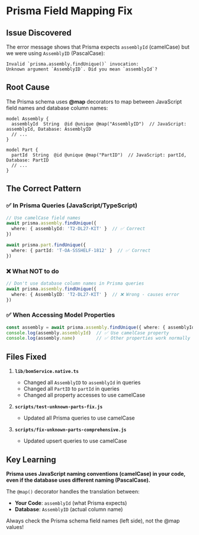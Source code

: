 # Prisma Field Mapping Fix

## Issue Discovered

The error message shows that Prisma expects `assemblyId` (camelCase) but we were using `AssemblyID` (PascalCase):

```
Invalid `prisma.assembly.findUnique()` invocation:
Unknown argument `AssemblyID`. Did you mean `assemblyId`?
```

## Root Cause

The Prisma schema uses **@map** decorators to map between JavaScript field names and database column names:

```prisma
model Assembly {
  assemblyId  String  @id @unique @map("AssemblyID")  // JavaScript: assemblyId, Database: AssemblyID
  // ...
}

model Part {
  partId  String  @id @unique @map("PartID")  // JavaScript: partId, Database: PartID
  // ...
}
```

## The Correct Pattern

### ✅ In Prisma Queries (JavaScript/TypeScript)
```typescript
// Use camelCase field names
await prisma.assembly.findUnique({
  where: { assemblyId: 'T2-DL27-KIT' }  // ✅ Correct
})

await prisma.part.findUnique({
  where: { partId: 'T-OA-SSSHELF-1812' }  // ✅ Correct
})
```

### ❌ What NOT to do
```typescript
// Don't use database column names in Prisma queries
await prisma.assembly.findUnique({
  where: { AssemblyID: 'T2-DL27-KIT' }  // ❌ Wrong - causes error
})
```

### ✅ When Accessing Model Properties
```typescript
const assembly = await prisma.assembly.findUnique({ where: { assemblyId: id } })
console.log(assembly.assemblyId)  // ✅ Use camelCase property
console.log(assembly.name)        // ✅ Other properties work normally
```

## Files Fixed

1. **`lib/bomService.native.ts`**
   - Changed all `AssemblyID` to `assemblyId` in queries
   - Changed all `PartID` to `partId` in queries
   - Changed all property accesses to use camelCase

2. **`scripts/test-unknown-parts-fix.js`**
   - Updated all Prisma queries to use camelCase

3. **`scripts/fix-unknown-parts-comprehensive.js`**
   - Updated upsert queries to use camelCase

## Key Learning

**Prisma uses JavaScript naming conventions (camelCase) in your code, even if the database uses different naming (PascalCase).**

The `@map()` decorator handles the translation between:
- **Your Code**: `assemblyId` (what Prisma expects)
- **Database**: `AssemblyID` (actual column name)

Always check the Prisma schema field names (left side), not the @map values!